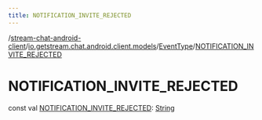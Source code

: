 ```yaml
---
title: NOTIFICATION_INVITE_REJECTED
---
```

/[stream-chat-android-client](../../index.md)/[io.getstream.chat.android.client.models](../index.md)/[EventType](index.md)/[NOTIFICATION_INVITE_REJECTED](NOTIFICATION_INVITE_REJECTED.md)  
  
  
  
# NOTIFICATION_INVITE_REJECTED  
const val [NOTIFICATION_INVITE_REJECTED](NOTIFICATION_INVITE_REJECTED.md): [String](https://kotlinlang.org/api/latest/jvm/stdlib/kotlin/-string/index.html)
